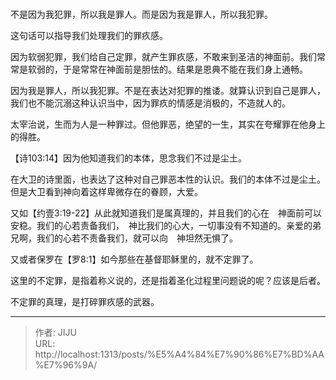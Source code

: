 # 

不是因为我犯罪，所以我是罪人。而是因为我是罪人，所以我犯罪。

这句话可以指导我们处理我们的罪疚感。

因为软弱犯罪，我们给自己定罪，就产生罪疚感，不敢来到圣洁的神面前。我们常常是软弱的，于是常常在神面前是胆怯的。结果是恩典不能在我们身上通畅。

因为我是罪人，所以我犯罪。不是在表达对犯罪的推诿。就算认识到自己是罪人，我们也不能沉溺这种认识当中，因为罪疚的情感是消极的，不造就人的。

太宰治说，生而为人是一种罪过。但他罪恶，绝望的一生，其实在夸耀罪在他身上的得胜。

【诗103:14】因为他知道我们的本体，思念我们不过是尘土。

在大卫的诗里面，也表达了这种对自己罪恶本性的认识。我们的本体不过是尘土。但是大卫看到神向着这样卑微存在的眷顾，大爱。

又如【约壹3:19-22】从此就知道我们是属真理的，并且我们的心在　神面前可以安稳。我们的心若责备我们，　神比我们的心大，一切事没有不知道的。亲爱的弟兄啊，我们的心若不责备我们，就可以向　神坦然无惧了。

又或者保罗在【罗8:1】如今那些在基督耶稣里的，就不定罪了。

这里的不定罪，是指着称义说的，还是指着圣化过程里问题说的呢？应该是后者。

不定罪的真理，是打碎罪疚感的武器。

---

> 作者: JIJU  
> URL: http://localhost:1313/posts/%E5%A4%84%E7%90%86%E7%BD%AA%E7%96%9A/  

